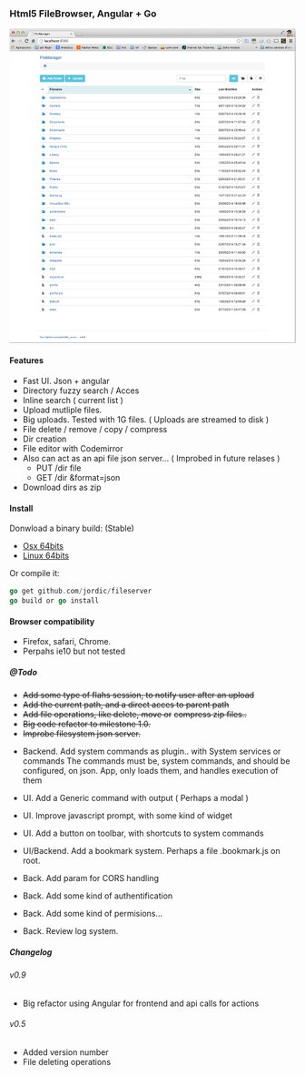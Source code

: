 ### Html5 FileBrowser, Angular + Go

![screenshot](builds/screenshot.gif)

#### Features

- Fast UI. Json + angular
- Directory fuzzy search / Acces
- Inline search ( current list )
- Upload mutliple files.
- Big uploads. Tested with 1G files. ( Uploads are streamed to disk )
- File delete / remove / copy / compress
- Dir creation
- File editor with Codemirror
- Also can act as an api file json server... ( Improbed in future relases )
    + PUT /dir file
    + GET /dir &format=json
- Download dirs as zip    

#### Install

Donwload a binary build: (Stable)

- [Osx 64bits](builds/file_server_osx)
- [Linux 64bits](builds/file_server_linux_amd64)

Or compile it:
```go
go get github.com/jordic/fileserver
go build or go install
```

#### Browser compatibility
- Firefox, safari, Chrome.
- Perpahs ie10 but not tested

##### @Todo

+ ~~Add some type of flahs session, to notify user after an upload~~
+ ~~Add the current path, and a direct acces to parent path~~
+ ~~Add file operations, like delete, move or~~ ~~compress zip files..~~
+ ~~Big code refactor to milestone 1.0.~~ 
+ ~~Improbe filesystem json server.~~

- Backend. Add system commands as plugin.. with System services or commands 
    The commands must be, system commands, and should be configured, 
    on json. App, only loads them, and handles execution of them
- UI. Add a Generic command with output ( Perhaps a modal )
- UI. Improve javascript prompt, with some kind of widget
- UI. Add a button on toolbar, with shortcuts to system commands
- UI/Backend. Add a bookmark system. Perhaps a file .bookmark.js on root.

- Back. Add param for CORS handling
- Back. Add some kind of authentification
- Back. Add some kind of permisions...
- Back. Review log system.



##### Changelog

###### v0.9
+ Big refactor using Angular for frontend and api calls for actions

###### v0.5
+ Added version number
+ File deleting operations


